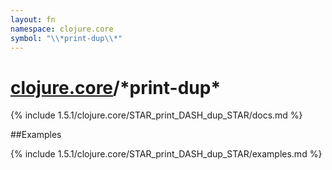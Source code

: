 ```yaml
---
layout: fn
namespace: clojure.core
symbol: "\\*print-dup\\*"
---
```


# [clojure.core](../)/\*print-dup\*

{% include 1.5.1/clojure.core/STAR_print_DASH_dup_STAR/docs.md %}

##Examples

{% include 1.5.1/clojure.core/STAR_print_DASH_dup_STAR/examples.md %}

